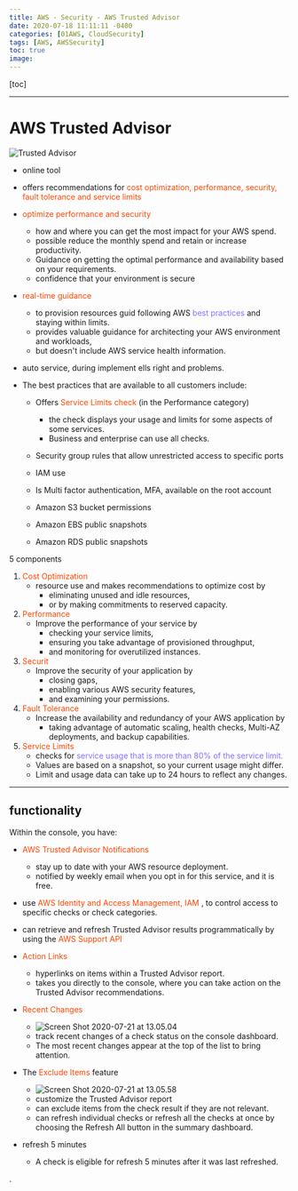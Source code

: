 ```yaml
---
title: AWS - Security - AWS Trusted Advisor
date: 2020-07-18 11:11:11 -0400
categories: [01AWS, CloudSecurity]
tags: [AWS, AWSSecurity]
toc: true
image:
---
```


[toc]

---

# AWS Trusted Advisor

![Trusted Advisor](https://i.imgur.com/Ighxcn9.png)

- online tool

- offers recommendations for <font color=OrangeRed> cost optimization, performance, security, fault tolerance and service limits </font>


- <font color=OrangeRed> optimize performance and security </font>
  - how and where you can get the most impact for your AWS spend.
  - possible reduce the monthly spend and retain or increase productivity.
  - Guidance on getting the optimal performance and availability based on your requirements.
  - confidence that your environment is secure


- <font color=OrangeRed> real-time guidance </font>
  - to provision resources guid following AWS <font color=LightSlateBlue> best practices </font> and staying within limits.
  - provides valuable guidance for architecting your AWS environment and workloads,
  - but doesn't include AWS service health information.

- auto service, during implement ells right and problems.

- The best practices that are available to all customers include:
  - Offers <font color=OrangeRed> Service Limits check </font> (in the Performance category)
    - the check displays your usage and limits for some aspects of some services.
    - Business and enterprise can use all checks.

  - Security group rules that allow unrestricted access to specific ports
  - IAM use
  - Is Multi factor authentication, MFA, available on the root account
  - Amazon S3 bucket permissions
  - Amazon EBS public snapshots
  - Amazon RDS public snapshots


5 components
1. <font color=OrangeRed> Cost Optimization </font>
   - resource use and makes recommendations to optimize cost by
     - eliminating unused and idle resources,
     - or by making commitments to reserved capacity.
2. <font color=OrangeRed> Performance </font>
   - Improve the performance of your service by
     - checking your service limits,
     - ensuring you take advantage of provisioned throughput,
     - and monitoring for overutilized instances.
3. <font color=OrangeRed> Securit </font>
   - Improve the security of your application by
     - closing gaps,
     - enabling various AWS security features,
     - and examining your permissions.
4. <font color=OrangeRed> Fault Tolerance </font>
   - Increase the availability and redundancy of your AWS application by
     - taking advantage of automatic scaling, health checks, Multi-AZ deployments, and backup capabilities.
5. <font color=OrangeRed> Service Limits </font>
   - checks for <font color=LightSlateBlue> service usage that is more than 80% of the service limit. </font>
   - Values are based on a snapshot, so your current usage might differ.
   - Limit and usage data can take up to 24 hours to reflect any changes.

---

## functionality

Within the console, you have:

- <font color=OrangeRed> AWS Trusted Advisor Notifications </font>
  - stay up to date with your AWS resource deployment.
  - notified by weekly email when you opt in for this service, and it is free.

- use <font color=OrangeRed> AWS Identity and Access Management, IAM </font>, to control access to specific checks or check categories.

- can retrieve and refresh Trusted Advisor results programmatically by using the <font color=OrangeRed> AWS Support API </font>

- <font color=OrangeRed> Action Links </font>
  - hyperlinks on items within a Trusted Advisor report.
  - takes you directly to the console, where you can take action on the Trusted Advisor recommendations.

- <font color=OrangeRed> Recent Changes </font>
  - ![Screen Shot 2020-07-21 at 13.05.04](https://i.imgur.com/kndS5jA.png)
  - track recent changes of a check status on the console dashboard.
  - The most recent changes appear at the top of the list to bring attention.

- The <font color=OrangeRed> Exclude Items </font> feature
  - ![Screen Shot 2020-07-21 at 13.05.58](https://i.imgur.com/SS3uaG3.png)
  - customize the Trusted Advisor report
  - can exclude items from the check result if they are not relevant.
  - can refresh individual checks or refresh all the checks at once by choosing the Refresh All button in the summary dashboard.

- refresh 5 minutes
  - A check is eligible for refresh 5 minutes after it was last refreshed.









.
